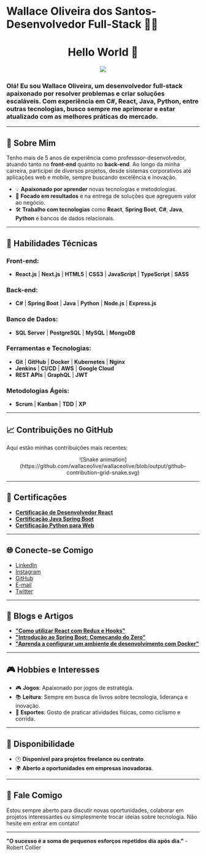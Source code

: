 # Wallace Oliveira dos Santos- Desenvolvedor Full-Stack 👨‍💻

<h1 align="center">
  Hello World 👋
</h1>

<div align="center">
   <!-- <img height="350em" src="./.github/assets/cover_.png"/> -->
   <img height="380em" src="https://user-images.githubusercontent.com/70382532/138322189-2db8df52-9dcb-40a0-88a8-c365466bd33d.gif"/>
</div>

### Olá! Eu sou Wallace Oliveira, um desenvolvedor full-stack apaixonado por resolver problemas e criar soluções escaláveis. Com experiência em **C#**, **React**, **Java**, **Python**, entre outras tecnologias, busco sempre me aprimorar e estar atualizado com as melhores práticas do mercado.

---

## 🚀 Sobre Mim

Tenho mais de 5 anos de experiência como professsor-desenvolvedor, atuando tanto no **front-end** quanto no **back-end**. Ao longo da minha carreira, participei de diversos projetos, desde sistemas corporativos até aplicações web e mobile, sempre buscando excelência e inovação.

- 💡 **Apaixonado por aprender** novas tecnologias e metodologias.
- 🎯 **Focado em resultados** e na entrega de soluções que agreguem valor ao negócio.
- 🛠️ **Trabalho com tecnologias** como **React**, **Spring Boot**, **C#**, **Java**, **Python** e bancos de dados relacionais.

---

## 🔧 Habilidades Técnicas

### **Front-end**:
- **React.js** | **Next.js** | **HTML5** | **CSS3** | **JavaScript** | **TypeScript** | **SASS**

### **Back-end**:
- **C#** | **Spring Boot** | **Java** | **Python** | **Node.js** | **Express.js**

### **Banco de Dados**:
- **SQL Server** | **PostgreSQL** | **MySQL** | **MongoDB**

### **Ferramentas e Tecnologias**:
- **Git** | **GitHub** | **Docker** | **Kubernetes** | **Nginx**
- **Jenkins** | **CI/CD** | **AWS** | **Google Cloud**
- **REST APIs** | **GraphQL** | **JWT**

### **Metodologias Ágeis**:
- **Scrum** | **Kanban** | **TDD** | **XP**

---

## 📈 Contribuições no GitHub

Aqui estão minhas contribuições mais recentes:

<div align="center">
  ![Snake animation](https://github.com/wallaceolive/wallaceolive/blob/output/github-contribution-grid-snake.svg)
</div>

---

## 🧠 Certificações

- **[Certificação de Desenvolvedor React](https://www.linkedin.com/learning/certificacao-react)**
- **[Certificação Java Spring Boot](https://www.linkedin.com/learning/certificacao-java-spring-boot)**
- **[Certificação Python para Web](https://www.linkedin.com/learning/certificacao-python-web)**

---

## 🌐 Conecte-se Comigo

- [LinkedIn](https://www.linkedin.com/in/wallace-oliveira-0881493b/)
- [Instagram](https://instagram.com/wallacemaximus)
- [GitHub](https://github.com/wallaceolive)
- [E-mail](mailto:wallaceolive@gmail.com)
- [Twitter](https://twitter.com/WallaceOliveira)

---

## 📝 Blogs e Artigos

- [**"Como utilizar React com Redux e Hooks"**](https://wallaceolive.medium.com/como-utilizar-react-com-redux-e-hooks-5b35ea5925f6)
- [**"Introdução ao Spring Boot: Começando do Zero"**](https://wallaceolive.medium.com/introducao-ao-spring-boot-comecando-do-zero-92f10d050a17)
- [**"Aprenda a configurar um ambiente de desenvolvimento com Docker"**](https://wallaceolive.medium.com/aprenda-a-configurar-um-ambiente-de-desenvolvimento-com-docker-1a879f5ccba3)

---

## 🎮 Hobbies e Interesses

- 🎮 **Jogos**: Apaixonado por jogos de estratégia.
- 📚 **Leitura**: Sempre em busca de livros sobre tecnologia, liderança e inovação.
- 🚴 **Esportes**: Gosto de praticar atividades físicas, como ciclismo e corrida.

---

## 📅 Disponibilidade

- 🕒 **Disponível para projetos freelance ou contrato**.
- 🌍 **Aberto a oportunidades em empresas inovadoras**.

---

## 💬 Fale Comigo

Estou sempre aberto para discutir novas oportunidades, colaborar em projetos interessantes ou simplesmente trocar ideias sobre tecnologia. Não hesite em entrar em contato!

---

**"O sucesso é a soma de pequenos esforços repetidos dia após dia."** - Robert Collier
